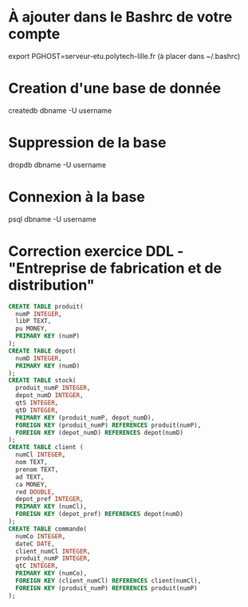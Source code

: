 # À ajouter dans le Bashrc de votre compte
export PGHOST=serveur-etu.polytech-lille.fr                       (à placer dans ~/.bashrc)

# Creation d'une base de donnée
createdb dbname -U username
  
# Suppression de la base
dropdb dbname -U username

# Connexion à la base
psql dbname -U username

# Correction exercice DDL - "Entreprise de fabrication et de distribution"
```sql
CREATE TABLE produit(
  numP INTEGER,
  libP TEXT,
  pu MONEY,
  PRIMARY KEY (numP)
);
CREATE TABLE depot(
  numD INTEGER,
  PRIMARY KEY (numD)
);
CREATE TABLE stock(
  produit_numP INTEGER,
  depot_numD INTEGER,
  qtS INTEGER,
  qtD INTEGER,
  PRIMARY KEY (produit_numP, depot_numD),
  FOREIGN KEY (produit_numP) REFERENCES produit(numP),
  FOREIGN KEY (depot_numD) REFERENCES depot(numD)
);
CREATE TABLE client (
  numCl INTEGER,
  nom TEXT,
  prenom TEXT,
  ad TEXT,
  ca MONEY,
  red DOUBLE,
  depot_pref INTEGER,
  PRIMARY KEY (numCl),
  FOREIGN KEY (depot_pref) REFERENCES depot(numD)
);
CREATE TABLE commande(
  numCo INTEGER,
  dateC DATE,
  client_numCl INTEGER,
  produit_numP INTEGER,
  qtC INTEGER,
  PRIMARY KEY (numCo),
  FOREIGN KEY (client_numCl) REFERENCES client(numCl),
  FOREIGN KEY (produit_numP) REFERENCES produit(numP)
);



```
